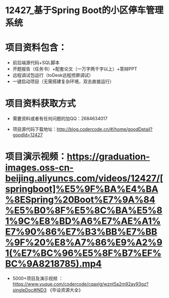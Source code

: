 #   12427_基于Spring Boot的小区停车管理系统

#   项目资料包含：
*    前后端源代码+SQL脚本
*    开题报告（任务书）+配套论文（一万字两千字以上）+答辩PPT
*   远程调试包运行（toDesk远程控屏调试）
*   一键启动项目（无需搭建复杂环境，双击直接运行）


#   项目资料获取方式
*   需要资料或者有任何问题的加QQ：2684634017

*   项目源代码下载地址：http://blog.codercode.cn/#/home/goodDetail?goodId=12427

#  项目演示视频：https://graduation-images.oss-cn-beijing.aliyuncs.com/videos/12427/[springboot]%E5%9F%BA%E4%BA%8ESpring%20Boot%E7%9A%84%E5%B0%8F%E5%8C%BA%E5%81%9C%E8%BD%A6%E7%AE%A1%E7%90%86%E7%B3%BB%E7%BB%9F%20%E8%A7%86%E9%A2%91(%E7%BC%96%E5%8F%B7%EF%BC%9A8218785).mp4

*  5000+项目及演示视频 ：https://www.yuque.com/codercode/cqaxlg/wznt5a2m92ay93gz?singleDoc#lND3 《毕设资源大全》
